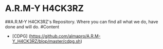 # A.R.M-Y H4CK3RZ
##A.R.M-Y H4CK3RZ's Repository.
Where you can find all what we do, have done and will do.
#Content
  * [CDPG] (https://github.com/almapro/A.R.M-Y_H4CK3RZ/blop/master/cdpg.sh)
